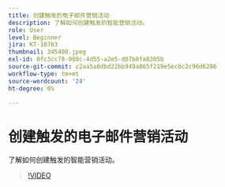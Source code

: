 ```yaml
---
title: 创建触发的电子邮件营销活动
description: 了解如何创建触发的智能营销活动。
role: User
level: Beginner
jira: KT-10763
thumbnail: 345480.jpeg
exl-id: 0fc3cc78-080c-4d55-a2e5-d07b8fa8305b
source-git-commit: c2aa5a0dbd22bb949a865f219e5ecbc2c96d6286
workflow-type: tm+mt
source-wordcount: '24'
ht-degree: 0%

---
```


# 创建触发的电子邮件营销活动

了解如何创建触发的智能营销活动。

>[!VIDEO](https://video.tv.adobe.com/v/345480/?quality=12&learn=on)
